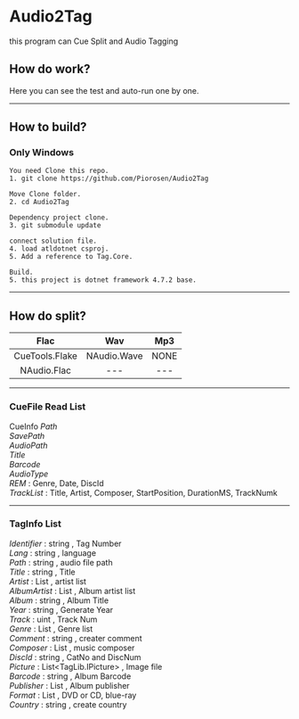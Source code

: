 # Audio2Tag
this program can Cue Split and Audio Tagging

## How do work?

Here you can see the test and auto-run one by one.
<hr/>

## How to build?
### Only Windows
```
You need Clone this repo.
1. git clone https://github.com/Piorosen/Audio2Tag

Move Clone folder.
2. cd Audio2Tag

Dependency project clone.
3. git submodule update

connect solution file.
4. load atldotnet csproj.
5. Add a reference to Tag.Core.

Build.
5. this project is dotnet framework 4.7.2 base.
```

<hr />

## How do split?

   Flac |   Wav  |   Mp3
:------:|:------:|:-----:
CueTools.Flake | NAudio.Wave | NONE
NAudio.Flac    |  --- | ---

<hr />

### CueFile Read List

CueInfo
 *Path*  
 *SavePath*  
 *AudioPath*  
 *Title*  
 *Barcode*  
 *AudioType*  
 *REM* : Genre, Date, DiscId  
 *TrackList* : Title, Artist, Composer, StartPosition, DurationMS, TrackNumk  

<hr/>

### TagInfo List
*Identifier*   : string , Tag Number  
*Lang*         : string , language  
*Path*         : string , audio file path  
*Title*        : string , Title  
*Artist*       : List<string> , artist list  
*AlbumArtist*  : List<string> , Album artist list  
*Album*        : string , Album Title  
*Year*         : string , Generate Year  
*Track*        : uint , Track Num  
*Genre*        : List<string> , Genre list  
*Comment*      : string , creater comment  
*Composer*     : List<string> , music composer  
*DiscId*       : string , CatNo and DiscNum  
*Picture*      : List<TagLib.IPicture> , Image file  
*Barcode*      : string , Album Barcode  
*Publisher*    : List<string> , Album publisher  
*Format*       : List<string> , DVD or CD, blue-ray  
*Country*      : string , create country  
